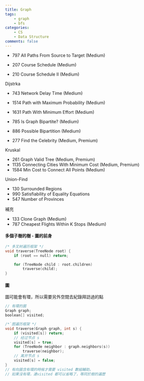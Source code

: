 ```yaml
---
title: Graph
tags:  
    - graph
    - bfs
categories: 
    - CS
    - Data Structure
comments: false
---
```


- 797 All Paths From Source to Target (Medium) 

- 207 Course Schedule (Medium)
- 210 Course Schedule II (Medium)

Dijstrka
- 743 Network Delay Time (Medium)
- 1514 Path with Maximum Probability (Medium)
- 1631 Path With Minimum Effort (Medium)

- 785 Is Graph Bipartite? (Medium)
- 886 Possible Bipartition (Medium)

- 277 Find the Celebrity (Medium, Premium)


Kruskal
- 261 Graph Valid Tree (Medium, Premium)
- 1135 Connecting Cities With Minimum Cost (Medium, Premium)
- 1584 Min Cost to Connect All Points (Medium)


Union-Find

- 130 Surrounded Regions
- 990 Satisfiability of Equality Equations
- 547 Number of Provinces

補充
- 133 Clone Graph (Medium)
- 787 Cheapest Flights Within K Stops (Medium) 




#### 多個子樹的樹 - 圖的前身
```c++
/* 多叉树遍历框架 */
void traverse(TreeNode root) {
    if (root == null) return;

    for (TreeNode child : root.children)
        traverse(child);
}
```
#### 圖

圖可能會有環，所以需要另外空間去紀錄拜訪過的點

```c++
// 有環的圖
Graph graph;
boolean[] visited;

/*`图遍历框架 */
void traverse(Graph graph, int s) {
    if (visited[s]) return;
    // 经过节点 s
    visited[s] = true;
    for (TreeNode neighbor : graph.neighbors(s))
        traverse(neighbor);
    // 离开节点 s
    visited[s] = false;   
}
// 有向圖含有環的時候才需要 visited 數組輔助。
// 如果沒有環，連visited 都可以省略了，等同於樹的遍歷

```

